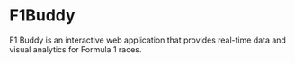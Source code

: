 # F1Buddy

F1 Buddy is an interactive web application that provides real-time data and visual analytics for Formula 1 races.
